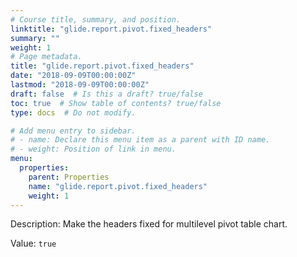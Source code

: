 ```yaml
---
# Course title, summary, and position.
linktitle: "glide.report.pivot.fixed_headers"
summary: ""
weight: 1
# Page metadata.
title: "glide.report.pivot.fixed_headers"
date: "2018-09-09T00:00:00Z"
lastmod: "2018-09-09T00:00:00Z"
draft: false  # Is this a draft? true/false
toc: true  # Show table of contents? true/false
type: docs  # Do not modify.

# Add menu entry to sidebar.
# - name: Declare this menu item as a parent with ID name.
# - weight: Position of link in menu.
menu:
  properties:
    parent: Properties
    name: "glide.report.pivot.fixed_headers"
    weight: 1
---
```


Description: Make the headers fixed for multilevel pivot table chart.


Value: `true`